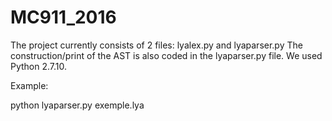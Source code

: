 # MC911_2016

The project currently consists of 2 files: lyalex.py and lyaparser.py
The construction/print of the AST is also coded in the lyaparser.py file.
We used Python 2.7.10.

Example:

python lyaparser.py exemple.lya
